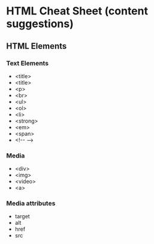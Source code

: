 # HTML Cheat Sheet (content suggestions) #
## HTML Elements ##

### Text Elements ###
- &lt;title&gt; 
- &lt;title&gt;
- &lt;p&gt;
- &lt;br&gt;
- &lt;ul&gt;
- &lt;ol&gt;
- &lt;li&gt;
- &lt;strong&gt;
- &lt;em&gt;
- &lt;span&gt;
- &lt;!-- --&gt;

### Media ###
- &lt;div&gt;
- &lt;img&gt;
- &lt;video&gt;
- &lt;a&gt;

### Media attributes ###
- target
- alt
- href
- src
